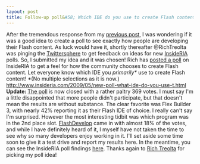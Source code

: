 ```yaml
---
layout: post
title: Follow-up poll&#58; Which IDE do you use to create Flash content?
---
```


<p>After the tremendous response from my <a title="Found and Lost: The Flash IDE" href="http://kevinsuttle.com/2009/05/02/found-and-lost-the-flash-ide/">previous post</a>, I was wondering if it was a good idea to create a poll to see exactly how people are developing their Flash content. As luck would have it, shortly thereafter @RichTreolta was pinging the <a title="Twitter- Rich Treolta" href="http://twitter.com/richtretola/statuses/1846624356">Twittersphere</a> to get feedback on ideas for new <a title="InsideRIA" href="http://insideria.com/index.htm">InsideRIA</a> polls. So, I submitted my idea and it was chosen! Rich has <a title="InsideRIA poll" href="http://www.insideria.com/2009/05/new-poll-what-ide-do-you-use-t.html">posted a poll</a> on InsideRIA to get a feel for how the community chooses to create Flash content. Let everyone know which IDE you <em>primarily* </em>use to create Flash content! *(No multiple selections as it is now.) <a title="InsideRIA poll" href="http://www.insideria.com/2009/05/new-poll-what-ide-do-you-use-t.html">http://www.insideria.com/2009/05/new-poll-what-ide-do-you-use-t.html</a> <strong>Update: </strong><a title="InsideRIA poll results" href="http://www.insideria.com/2009/05/poll-results-which-ide-do-you.html">The poll</a> is now closed with a rather paltry 369 votes. I must say I'm a little disappointed that more people didn't participate, but that doesn't mean the results are without substance. The clear favorite was Flex Builder 3, with nearly 42% reporting it as their Flash IDE of choice. I really can't say I'm surprised. However the most interesting tidbit was which program was in the 2nd place slot. <a title="FlashDevelop - Main Page" href="http://www.flashdevelop.org/wikidocs/index.php?title=Main_Page">FlashDevelop</a> came in with almost 18% of the votes, and while I have definitely heard of it, I myself have not taken the time to see why so many developers enjoy working in it. I'll set aside some time soon to give it a test drive and report my results here. In the meantime, you can see the InsideRIA poll findings <a title="InsideRIA Poll Results" href="http://www.insideria.com/2009/05/poll-results-which-ide-do-you.html">here</a>. Thanks again to <a title="Rich Trelota - EverythingFlex" href="http://blog.everythingflex.com/">Rich Treolta</a> for picking my poll idea!</p>